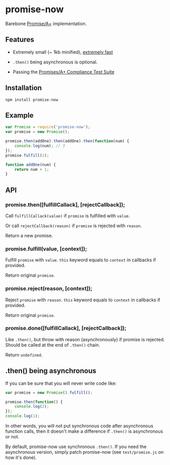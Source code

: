 # promise-now

Barebone [Promise/A+](http://promisesaplus.com/) implementation.

## Features

- Extremely small (~ 1kb minified), [extremely fast](http://jsperf.com/wqfwewefewrw/18)

- `.then()` being asynchronous is optional.

- Passing the [Promises/A+ Compliance Test Suite](https://github.com/promises-aplus/promises-tests)

## Installation

	npm install promise-now

## Example

```javascript
var Promise = require('promise-now');
var promise = new Promise();

promise.then(addOne).then(addOne).then(function(num) {
	console.log(num); // 3
});
promise.fulfill(1);

function addOne(num) {
	return num + 1;
}
```

## API


### promise.then([fulfillCallack], [rejectCallback]);

Call `fulfillCallack(value)` if `promise` is fulfilled with `value`.

Or call `rejectCallback(reason)` if `promise` is rejected with `reason`.

Return a new promise.

### promise.fulfill(value, [context]);

Fulfill `promise` with `value`. `this` keyword equals to `context` in callbacks if provided.

Return original `promise`.

### promise.reject(reason, [context]);

Reject `promise` with `reason`. `this` keyword equals to `context` in callbacks if provided.

Return original `promise`.

### promise.done([fulfillCallack], [rejectCallback]);

Like `.then()`, but throw with reason (asynchronously) if promise is rejected. Should be called at the end of `.then()` chain.

Return `undefined`.

## .then() being asynchronous

If you can be sure that you will never write code like:

```javascript
var promise = new Promise().fulfill();

promise.then(function() {
	console.log(2);
});
console.log(1);
```

In other words, you will not put synchronous code after asynchronous function calls, then it doesn't make a difference if `.then()` is asynchronous or not.

By default, promise-now use synchronous `.then()`. If you need the asynchronous version, simply patch promise-now (see `test/promise.js` on how it's done).